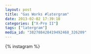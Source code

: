 ```yaml
---
layout: post
title: "Gas Works #latergram"
date: 2013-02-02 17:39:18
categories: ["X-Pro II"]
tags: ["latergram"]
media_id: "382788428419492468_326209"
---
```


{% instagram %}
